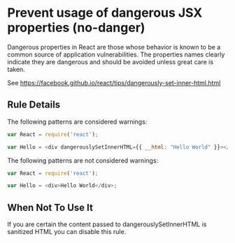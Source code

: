 # Prevent usage of dangerous JSX properties (no-danger)

Dangerous properties in React are those whose behavior is known to be a common source of application vulnerabilities. The properties names clearly indicate they are dangerous and should be avoided unless great care is taken.

See https://facebook.github.io/react/tips/dangerously-set-inner-html.html

## Rule Details

The following patterns are considered warnings:

```js
var React = require('react');

var Hello = <div dangerouslySetInnerHTML={{ __html: "Hello World" }}></div>;
```

The following patterns are not considered warnings:

```js
var React = require('react');

var Hello = <div>Hello World</div>;
```

## When Not To Use It

If you are certain the content passed to dangerouslySetInnerHTML is sanitized HTML you can disable this rule.
